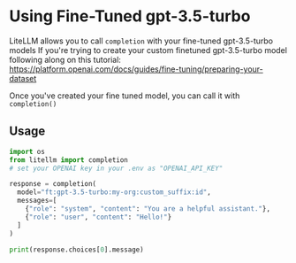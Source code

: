 # Using Fine-Tuned gpt-3.5-turbo
LiteLLM allows you to call `completion` with your fine-tuned gpt-3.5-turbo models
If you're trying to create your custom finetuned gpt-3.5-turbo model following along on this tutorial: https://platform.openai.com/docs/guides/fine-tuning/preparing-your-dataset

Once you've created your fine tuned model, you can call it with `completion()`

## Usage
```python
import os
from litellm import completion
# set your OPENAI key in your .env as "OPENAI_API_KEY"

response = completion(
  model="ft:gpt-3.5-turbo:my-org:custom_suffix:id",
  messages=[
    {"role": "system", "content": "You are a helpful assistant."},
    {"role": "user", "content": "Hello!"}
  ]
)

print(response.choices[0].message)
```
